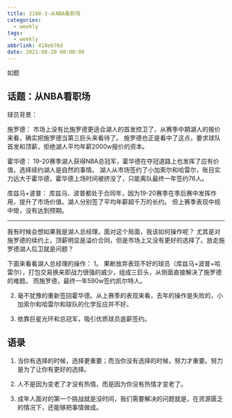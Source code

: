 ```yaml
---
title: 2108-3-从NBA看职场
categories:
  - weekly
tags:
  - weekly
abbrlink: 418eb76d
date: 2021-08-20 00:00:00
---
```

如题
<!-- more -->

## 话题：从NBA看职场

球员背景：

施罗德：
市场上没有比施罗德更适合湖人的首发控卫了，从赛季中期湖人的报价来看，确实把施罗德当第三巨头来看待了。
施罗德也正是看中了这点，要求球队首发和顶薪，拒绝湖人平均年薪2000w报价的资本。

霍华德：
19-20赛季湖人获得NBA总冠军，霍华德在夺冠道路上也发挥了应有价值，选择续约湖人是自然的事情。
湖人从市场签约了小加索尔和哈雷尔，账目实力远大于霍华德，霍华德上场时间被挤没了，只能离队最终一年签约76人。

库兹马+波普：
库兹马、波普都处于合同年，因为19-20赛季在季后赛中发挥作用，提升了市场价值。湖人分别签了平均年薪超千万的长约。
但上赛季表现中规中矩，没有达到预期。

-----

我有时候会想如果我是湖人总经理，面对这个局面，我该如何操作呢？
尤其是对施罗德的续约上，顶薪明显是溢价合同，但是市场上又没有更好的选择了。放走施罗德湖人后卫就是问题？

下面来看看湖人总经理的操作：
1。 果断放弃表现不好的球员（库兹马+波普+哈雷尔），打包交易换来即战力很强的威少，组成三巨头，从侧面直接解决了施罗德的难题。
而施罗德，最终一年590w签约凯尔特人。

2. 毫不犹豫的重新签回霍华德。从上赛季的表现来看，去年的操作是失败的，小加索尔和哈雷尔和球队的化学反应并不好。

3. 依靠巨星光环和总冠军，吸引优质球员底薪签约。


## 语录

1. 当你有选择的时候，选择更重要；而当你没有选择的时候，努力才重要。努力是为了让你有更好的选择。

2. 人不是因为变老了才没有热情，而是因为你没有热情才变老了。

3. 成年人面对的第一个挑战就是没时间，我们需要解决的问题就是，在资源匮乏的情况下，还能够把事情做成。